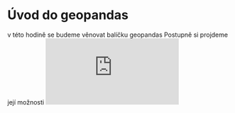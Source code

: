 # Úvod do geopandas
v této hodině se budeme věnovat balíčku geopandas
Postupně si projdeme její možnosti ![geopands manual](https://geopandas.org/en/stable/docs/user_guide/projections.html)

